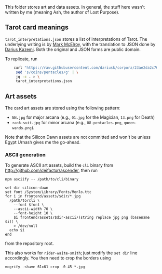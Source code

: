 This folder stores art and data assets. In general, the stuff here wasn't
written by me (meaning Ash, the author of Lost Purpose).

## Tarot card meanings

`tarot_interpretations.json` stores a list of interpretations of Tarot. The
underlying writing is by [Mark
McElroy](http://www.madebymark.com/2014/07/06/my-latest-book-belongs-to-you/),
with the translation to JSON done by [Darius
Kazemi](https://github.com/dariusk/corpora). Both the original and JSON forms
are public domain.

To replicate, run

```sh
    curl "https://raw.githubusercontent.com/dariusk/corpora/23ae2da2c70db54420bc86994e6702a2d6a60c1a/data/divination/tarot_interpretations.json" | \
     sed 's/coins/pentacles/g' | \
     jq -c . > \
     tarot_interpretations.json
```

## Art assets

The card art assets are stored using the following pattern:

- `NN.jpg` for major arcana (e.g., `01.jpg` for the Magician, `13.png` for Death)
- `rank-suit.jpg` for minor arcana (e.g., `08-pentacles.png`, `queen-wands.png`).

Note that the Silicon Dawn assets are not committed and won't be unless Egypt
Urnash gives me the go-ahead.

### ASCII generation

To generate ASCII art assets, build the `cli` binary from
http://github.com/deifactor/ascender, then run

    npm asciify -- /path/to/cli/binary

```fish
set dir silicon-dawn
set font /System/Library/Fonts/Menlo.ttc
for i in frontend/assets/$dir/*.jpg
  /path/to/cli \
    --font $font \
    --ascii-width 70 \
    --font-height 10 \
    $i frontend/assets/$dir-ascii/(string replace jpg png (basename $i)) \
    > /dev/null
  echo $i
end
```

from the repository root.

This also works for `rider-waite-smith`; just modify the `set dir` line
accordingly. You then need to crop the borders using

    mogrify -shave 61x61 crop -0-45 *.jpg

